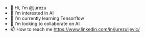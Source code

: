 - 👋 Hi, I’m @jurezu
- 👀 I’m interested in AI
- 🌱 I’m currently learning Tensorflow
- 💞️ I’m looking to collaborate on AI
- 📫 How to reach me https://www.linkedin.com/in/jurezuljevic/

<!---
jurezu/jurezu is a ✨ special ✨ repository because its `README.md` (this file) appears on your GitHub profile.
You can click the Preview link to take a look at your changes.
--->
